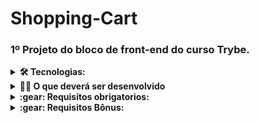 # Shopping-Cart

### 1º Projeto do bloco de front-end do curso Trybe.

<details>
<summary><strong>🛠  Tecnologias:</strong></summary>
- HTML<br>
- CSS<br>
- JavaScript<br>
</details>

<details>
  <summary><strong>👨‍💻 O que deverá ser desenvolvido</strong></summary><br />
Você vai desenvolver **carrinho de compras** totalmente dinâmico! 🛒

Para isso, vai consumir dados diretamente de uma **API!** 🤩

Isso mesmo! Da sigla em inglês _Application Programming Interface_, uma API é um ponto de contato na internet com determinado serviço e nesse projeto você vai utilizar a API do Mercado Livre para buscar produtos à venda. 🏷

E não para por aí! 🤩

Você já aprendeu sobre a importância de ter uma mentalidade orientada a testes, não é mesmo? E também já sabe como a implementação de testes contribui para a escrita de códigos mais confiáveis e com boa performance. 

Nesse projeto você vai ter a experiência de pôr em prática o desenvolvimento orientado a testes, o famoso TDD (Test Driven Development)! Que te ajuda a garantir um código de qualidade, percebendo os casos de uso da sua aplicação e garantindo que ela está funcionando da maneira correta! 🚀

Ao finalizar o projeto, ele deve ter o comportamento parecido com o gif abaixo:

![Project Gif](https://github.com/tryber/sd-023-a-project-shopping-cart/blob/main/prototipo.gif?raw=true)

⚠️ **Não se preocupe em replicar o visual, fique à vontade para usar a sua criatividade**
</details>

<details>
<summary><strong>:gear: Requisitos obrigatorios:</strong></summary>
:white_check_mark: 1. (TDD) Desenvolva testes de no mínimo 25% de cobertura total e 100% da função fetchProducts
:white_check_mark: 2. Crie uma listagem de produtos
:white_check_mark: 3. (TDD) Desenvolva testes de no mínimo 50% de cobertura total e 100% da função fetchItem
:white_check_mark: 4. Adicione o produto ao carrinho de compras
:white_check_mark: 5. Remova o item do carrinho de compras ao clicar nele
:white_check_mark: 6. (TDD) Desenvolva testes de no mínimo 75% de cobertura total e 100% da função saveCartItems
:white_check_mark: 7. (TDD) Desenvolva testes para atingir 100% de cobertura total e 100% da função getSavedCartItems
:white_check_mark: 8. Carregue o carrinho de compras ao iniciar a página
:white_check_mark: 9. Calcule o valor total dos itens do carrinho de compras
:white_check_mark: 10. Limpe o carrinho de compras
:white_check_mark: 11. Adicione um texto de carregando durante uma requisição à API
</details>

<details>
<summary><strong>:gear: Requisitos Bônus:</strong></summary>

</details>


